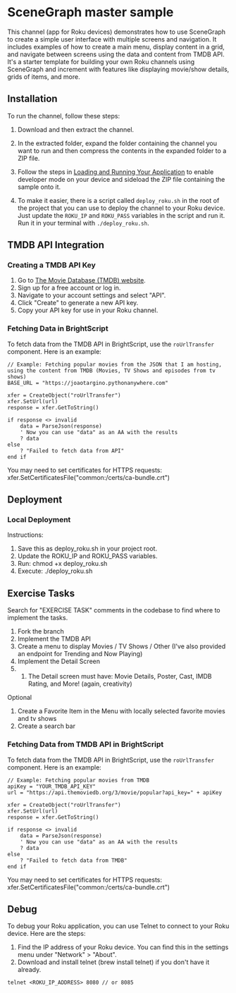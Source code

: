 # SceneGraph master sample

This channel (app for Roku devices) demonstrates how to use SceneGraph to create a simple user interface with multiple screens and navigation. It includes examples of how to create a main menu, display content in a grid, and navigate between screens using the data and content from TMDB API. It's a starter template for building your own Roku channels using SceneGraph and increment with features like displaying movie/show details, grids of items, and more.

## Installation

To run the channel, follow these steps:

1. Download and then extract the channel.

2. In the extracted folder, expand the folder containing the channel you want to run and then compress the contents in the expanded folder to a ZIP file.

3. Follow the steps in [Loading and Running Your Application](https://developer.roku.com/en-gb/docs/developer-program/getting-started/developer-setup.md#step-1-set-up-your-roku-device-to-enable-developer-settings) to enable developer mode on your device and sideload the ZIP file containing the sample onto it.

4. To make it easier, there is a script called `deploy_roku.sh` in the root of the project that you can use to deploy the channel to your Roku device. Just update the `ROKU_IP` and `ROKU_PASS` variables in the script and run it. Run it in your terminal with `./deploy_roku.sh`.

## TMDB API Integration

### Creating a TMDB API Key

1. Go to [The Movie Database (TMDB) website](https://www.themoviedb.org/).
2. Sign up for a free account or log in.
3. Navigate to your account settings and select "API".
4. Click "Create" to generate a new API key.
5. Copy your API key for use in your Roku channel.

### Fetching Data in BrightScript

To fetch data from the TMDB API in BrightScript, use the `roUrlTransfer` component. Here is an example:

```brightscript
// Example: Fetching popular movies from the JSON that I am hosting, using the content from TMDB (Movies, TV Shows and episodes from tv shows)
BASE_URL = "https://joaotargino.pythonanywhere.com"

xfer = CreateObject("roUrlTransfer")
xfer.SetUrl(url)
response = xfer.GetToString()

if response <> invalid
    data = ParseJson(response)
    ' Now you can use "data" as an AA with the results
    ? data
else
    ? "Failed to fetch data from API"
end if
```

You may need to set certificates for HTTPS requests:
xfer.SetCertificatesFile("common:/certs/ca-bundle.crt")

## Deployment

### Local Deployment

Instructions:

1. Save this as deploy_roku.sh in your project root.
2. Update the ROKU_IP and ROKU_PASS variables.
3. Run: chmod +x deploy_roku.sh
4. Execute: ./deploy_roku.sh

## Exercise Tasks

Search for "EXERCISE TASK" comments in the codebase to find where to implement the tasks.

1. Fork the branch
2. Implement the TMDB API
3. Create a menu to display Movies / TV Shows / Other (I've also provided an endpoint for Trending and Now Playing)
4. Implement the Detail Screen
5. 1. The Detail screen must have: Movie Details, Poster, Cast, IMDB Rating, and More! (again, creativity)

Optional

1. Create a Favorite Item in the Menu with locally selected favorite movies and tv shows
2. Create a search bar

### Fetching Data from TMDB API in BrightScript

To fetch data from the TMDB API in BrightScript, use the `roUrlTransfer` component. Here is an example:

```brightscript
// Example: Fetching popular movies from TMDB
apiKey = "YOUR_TMDB_API_KEY"
url = "https://api.themoviedb.org/3/movie/popular?api_key=" + apiKey

xfer = CreateObject("roUrlTransfer")
xfer.SetUrl(url)
response = xfer.GetToString()

if response <> invalid
    data = ParseJson(response)
    ' Now you can use "data" as an AA with the results
    ? data
else
    ? "Failed to fetch data from TMDB"
end if
```

You may need to set certificates for HTTPS requests:
xfer.SetCertificatesFile("common:/certs/ca-bundle.crt")

## Debug

To debug your Roku application, you can use Telnet to connect to your Roku device. Here are the steps:

1. Find the IP address of your Roku device. You can find this in the settings menu under "Network" > "About".
2. Download and install telnet (brew install telnet) if you don't have it already.

```
telnet <ROKU_IP_ADDRESS> 8080 // or 8085
```
